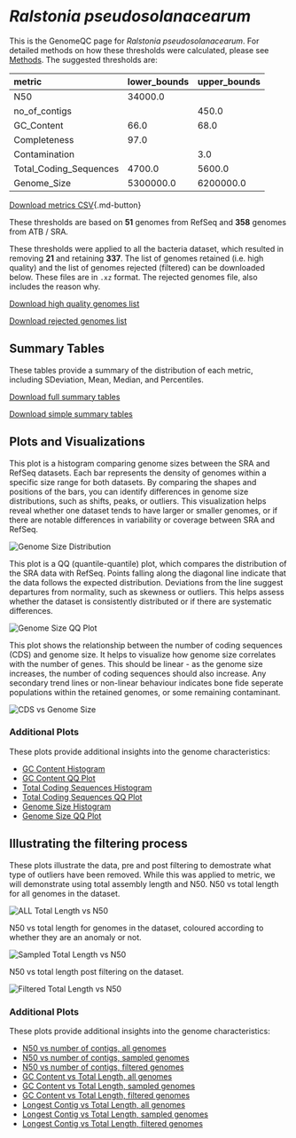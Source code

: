 # *Ralstonia pseudosolanacearum*

This is the GenomeQC page for *Ralstonia pseudosolanacearum*. For detailed methods on how these thresholds were calculated, please see [Methods](../../methods.md).
The suggested thresholds are: 

| metric                 | lower_bounds   | upper_bounds   |
|:-----------------------|:---------------|:---------------|
| N50                    | 34000.0        |                |
| no_of_contigs          |                | 450.0          |
| GC_Content             | 66.0           | 68.0           |
| Completeness           | 97.0           |                |
| Contamination          |                | 3.0            |
| Total_Coding_Sequences | 4700.0         | 5600.0         |
| Genome_Size            | 5300000.0      | 6200000.0      |

[Download metrics CSV](Ralstonia_pseudosolanacearum_metrics.csv){.md-button}


These thresholds are based on **51** genomes from RefSeq and **358** genomes from ATB / SRA.

These thresholds were applied to all the bacteria dataset, which resulted in removing **21** and retaining **337**.
The list of genomes retained (i.e. high quality) and the list of genomes rejected (filtered) can be downloaded below. These files are in `.xz` format. The rejected genomes file, also includes the reason why.

[Download high quality genomes list](Ralstonia_pseudosolanacearum_high_quality_genomes.csv.xz)


[Download rejected genomes list](Ralstonia_pseudosolanacearum_filtered_out_genomes.csv.xz)



## Summary Tables
These tables provide a summary of the distribution of each metric, including SDeviation, Mean, Median, and Percentiles.

[Download full summary tables](summary.csv)

[Download simple summary tables](selected_summary.csv)

## Plots and Visualizations

This plot is a histogram comparing genome sizes between the SRA and RefSeq datasets. Each bar represents the density of genomes within a specific size range for both datasets. By comparing the shapes and positions of the bars, you can identify differences in genome size distributions, such as shifts, peaks, or outliers. This visualization helps reveal whether one dataset tends to have larger or smaller genomes, or if there are notable differences in variability or coverage between SRA and RefSeq.

![Genome Size Distribution](Genome_Size_refseq_histogram_kde.png)

This plot is a QQ (quantile-quantile) plot, which compares the distribution of the SRA data with RefSeq. Points falling along the diagonal line indicate that the data follows the expected distribution. Deviations from the line suggest departures from normality, such as skewness or outliers. This helps assess whether the dataset is consistently distributed or if there are systematic differences.

![Genome Size QQ Plot](Genome_Size_refseq_qqplot.png)

This plot shows the relationship between the number of coding sequences (CDS) and genome size. It helps to visualize how genome size correlates with the number of genes. This should be linear - as the genome size increases, the number of coding sequences should also increase. Any secondary trend lines or non-linear behaviour indicates bone fide seperate populations within the retained genomes, or some remaining contaminant. 

![CDS vs Genome Size](Ralstonia_pseudosolanacearum_CDS_vs_Genome_Size.png)

### Additional Plots

These plots provide additional insights into the genome characteristics:

- [GC Content Histogram](GC_Content_refseq_histogram_kde.png)
- [GC Content QQ Plot](GC_Content_refseq_qqplot.png)
- [Total Coding Sequences Histogram](Total_Coding_Sequences_refseq_histogram_kde.png)
- [Total Coding Sequences QQ Plot](Total_Coding_Sequences_refseq_qqplot.png)
- [Genome Size Histogram](Genome_Size_refseq_histogram_kde.png)
- [Genome Size QQ Plot](Genome_Size_refseq_qqplot.png)
## Illustrating the filtering process
These plots illustrate the data, pre and post filtering to demostrate what type of outliers have been removed. While this was applied to metric, we will demonstrate using total assembly length and N50.
N50 vs total length for all genomes in the dataset.

![ALL Total Length vs N50](Ralstonia_pseudosolanacearum_all_total_length_N50.png)

N50 vs total length for genomes in the dataset, coloured according to whether they are an anomaly or not.

![Sampled Total Length vs N50](Ralstonia_pseudosolanacearum_sample_total_length_N50.png)

N50 vs total length post filtering on the dataset.

![Filtered Total Length vs N50](Ralstonia_pseudosolanacearum_filt_total_length_N50.png)

### Additional Plots

These plots provide additional insights into the genome characteristics:

- [N50 vs number of contigs, all genomes](Ralstonia_pseudosolanacearum_all_N50_number.png)
- [N50 vs number of contigs, sampled genomes](Ralstonia_pseudosolanacearum_sample_N50_number.png)
- [N50 vs number of contigs, filtered genomes](Ralstonia_pseudosolanacearum_filt_N50_number.png)
- [GC Content vs Total Length, all genomes](Ralstonia_pseudosolanacearum_all_total_length_GC_Content.png)
- [GC Content vs Total Length, sampled genomes](Ralstonia_pseudosolanacearum_sample_total_length_GC_Content.png)
- [GC Content vs Total Length, filtered genomes](Ralstonia_pseudosolanacearum_filt_total_length_GC_Content.png)
- [Longest Contig vs Total Length, all genomes](Ralstonia_pseudosolanacearum_all_total_length_longest.png)
- [Longest Contig vs Total Length, sampled genomes](Ralstonia_pseudosolanacearum_sample_total_length_longest.png)
- [Longest Contig vs Total Length, filtered genomes](Ralstonia_pseudosolanacearum_filt_total_length_longest.png)
